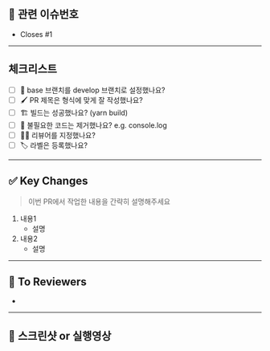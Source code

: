 <!-- PR의 제목은 "[Feat/#1] 로그인 기능 추가" 와 같이 작성해주세요! -->

## 📌 관련 이슈번호

- Closes #1
<!-- Closes 키워드가 있어야 PR이 머지되었을 때 이슈가 자동으로 닫힙니다. -->

---

## 체크리스트

- [ ] 🎋 base 브랜치를 develop 브랜치로 설정했나요?
- [ ] 🖌️ PR 제목은 형식에 맞게 잘 작성했나요? <!-- e.g. [Feat/#1] 로그인 기능 추가 -->
- [ ] 🏗️ 빌드는 성공했나요? (yarn build)
- [ ] 🧹 불필요한 코드는 제거했나요? e.g. console.log
- [ ] 🙇‍♂️ 리뷰어를 지정했나요? 
- [ ] 🏷️ 라벨은 등록했나요?

---

## ✅ Key Changes

> 이번 PR에서 작업한 내용을 간략히 설명해주세요

1. 내용1
   - 설명
2. 내용2
   - 설명


---

## 📢 To Reviewers

-

---

## 📸 스크린샷 or 실행영상

<!-- 이해하기 쉽도록 스크린샷을 첨부해주세요. -->
